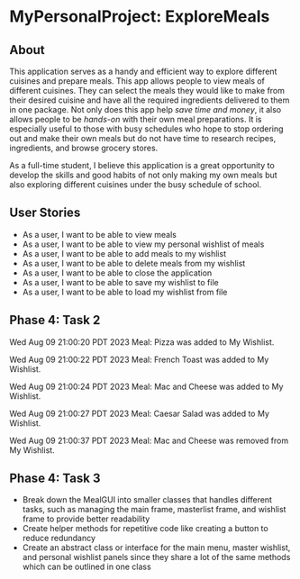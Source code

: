 # MyPersonalProject: ExploreMeals

## About

This application serves as a handy and efficient way to explore different cuisines and prepare meals. 
This app allows people to view meals of different cuisines. They can select the meals they would like to make from their desired cuisine and have all the required ingredients delivered to them in one package. 
Not only does this app help *save time and money*, it also allows people to be *hands-on* with their own meal preparations. It is especially useful to those with busy schedules who hope to stop ordering out and make their own meals but do not have time to research recipes, ingredients, and browse grocery stores. 

As a full-time student, I believe this application is a great opportunity to develop the skills and good habits of not only making my own meals but also exploring different cuisines under the busy schedule of school.

## User Stories
- As a user, I want to be able to view meals
- As a user, I want to be able to view my personal wishlist of meals
- As a user, I want to be able to add meals to my wishlist
- As a user, I want to be able to delete meals from my wishlist
- As a user, I want to be able to close the application 
- As a user, I want to be able to save my wishlist to file
- As a user, I want to be able to load my wishlist from file

## Phase 4: Task 2
Wed Aug 09 21:00:20 PDT 2023
Meal: Pizza was added to My Wishlist.

Wed Aug 09 21:00:22 PDT 2023
Meal: French Toast was added to My Wishlist.

Wed Aug 09 21:00:24 PDT 2023
Meal: Mac and Cheese was added to My Wishlist.

Wed Aug 09 21:00:27 PDT 2023
Meal: Caesar Salad was added to My Wishlist.

Wed Aug 09 21:00:37 PDT 2023
Meal: Mac and Cheese was removed from My Wishlist.

## Phase 4: Task 3
- Break down the MealGUI into smaller classes that handles different tasks, such as managing the main frame, masterlist frame, and wishlist frame to provide better readability
- Create helper methods for repetitive code like creating a button to reduce redundancy
- Create an abstract class or interface for the main menu, master wishlist, and personal wishlist panels since they share a lot of the same methods which can be outlined in one class
